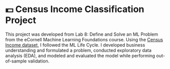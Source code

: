 # 💵 Census Income Classification Project

This project was developed from Lab 8: Define and Solve an ML Problem from the eCornell Machine Learning Foundations course. Using the [Census Income dataset](https://archive.ics.uci.edu/dataset/20/census+income), I followed the ML Life Cycle. I developed business understanding and formulated a problem, conducted exploratory data analysis (EDA), and modeled and evaluated the model while performing out-of-sample validation.

